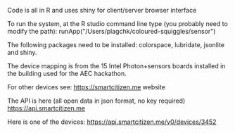 
Code is all in R and uses shiny for client/server browser interface

To run the system, at the R studio command line type (you probably need to modify the path):
runApp("/Users/plagchk/coloured-squiggles/sensor")

The following packages need to be installed: colorspace, lubridate, jsonlite and shiny.

The device mapping is from the 15 Intel Photon+sensors boards installed in the building used
for the AEC hackathon.

For other devices see: https://smartcitizen.me website

The API is here (all open data in json format, no key required)
https://api.smartcitizen.me

Here is one of the devices:
https://api.smartcitizen.me/v0/devices/3452

